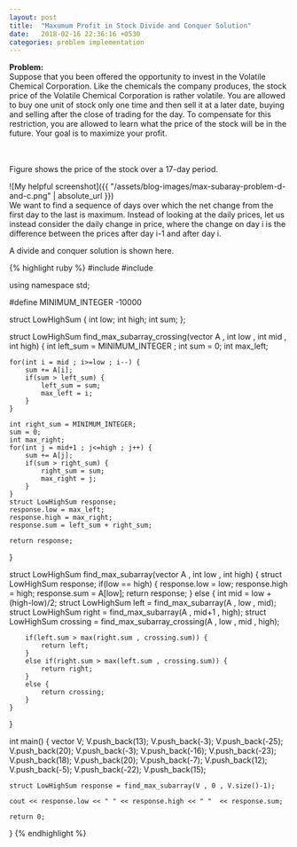 ```yaml
---
layout: post
title:  "Maxumum Profit in Stock Divide and Conquer Solution"
date:   2018-02-16 22:36:16 +0530
categories: problem implementation
---
```


<strong>Problem:</strong> <br />
Suppose that you been offered the opportunity to invest in the Volatile Chemical Corporation. Like the chemicals the company produces, the stock price of the Volatile Chemical Corporation is rather volatile. You are allowed to buy one unit of stock only one time and then sell it at a later date, buying and selling after the close of trading for the day. To compensate for this restriction, you are allowed to learn what the price of the stock will be in the future. Your goal is to maximize your profit.

<br><br>
Figure shows the price of the stock over a 17-day period.

![My helpful screenshot]({{ "/assets/blog-images/max-subaray-problem-d-and-c.png" | absolute_url }})
<br />
We want to find a sequence of days over which the net change from the first day to the last is maximum. Instead of looking at the daily prices, let us instead consider the daily change in price, where the change on day i is the difference between the prices after day i-1 and after day i.
<br />


A divide and conquer solution is shown here. 

{% highlight ruby %}
#include<iostream>
#include<vector>

using namespace std;

#define MINIMUM_INTEGER -10000

struct LowHighSum
{
    int low;
    int high;
    int sum;
};

struct LowHighSum find_max_subarray_crossing(vector<int> A , int low , int mid , int high) {
    int left_sum = MINIMUM_INTEGER ;
    int sum = 0;
    int max_left;

    for(int i = mid ; i>=low ; i--) {
        sum += A[i];
        if(sum > left_sum) {
            left_sum = sum;
            max_left = i;
        }
    }

    int right_sum = MINIMUM_INTEGER;
    sum = 0;
    int max_right;
    for(int j = mid+1 ; j<=high ; j++) {
        sum += A[j];
        if(sum > right_sum) {
            right_sum = sum;
            max_right = j;
        }
    }
    struct LowHighSum response;
    response.low = max_left;
    response.high = max_right;
    response.sum = left_sum + right_sum;

    return response;

}

struct LowHighSum find_max_subarray(vector<int> A , int low , int high) {
    struct LowHighSum response;
    if(low == high) {
        response.low = low;
        response.high = high;
        response.sum = A[low];
        return response;
    }
    else {
        int mid = low + (high-low)/2;
        struct LowHighSum left = find_max_subarray(A , low , mid);
        struct LowHighSum right = find_max_subarray(A , mid+1 , high);
        struct LowHighSum crossing = find_max_subarray_crossing(A , low , mid , high);

        if(left.sum > max(right.sum , crossing.sum)) {
            return left;
        }
        else if(right.sum > max(left.sum , crossing.sum)) {
            return right;
        }
        else {
            return crossing;
        }
    }
}

int main() {
    vector<int> V;
    V.push_back(13);
    V.push_back(-3);
    V.push_back(-25);
    V.push_back(20);
    V.push_back(-3);
    V.push_back(-16);
    V.push_back(-23);
    V.push_back(18);
    V.push_back(20);
    V.push_back(-7);
    V.push_back(12);
    V.push_back(-5);
    V.push_back(-22);
    V.push_back(15);

    struct LowHighSum response = find_max_subarray(V , 0 , V.size()-1);

    cout << response.low << " " << response.high << " "  << response.sum;

    return 0;
}
{% endhighlight %}

